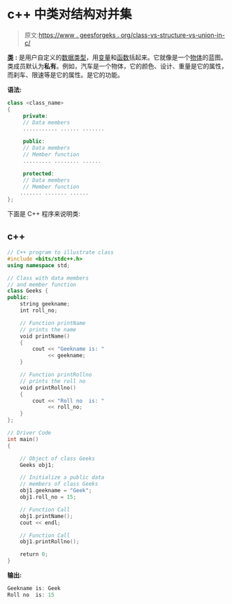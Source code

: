 # c++ 中类对结构对并集

> 原文:[https://www . geesforgeks . org/class-vs-structure-vs-union-in-c/](https://www.geeksforgeeks.org/classes-vs-structure-vs-union-in-c/)

[**类**](https://www.geeksforgeeks.org/c-classes-and-objects/) **:** 是用户自定义的[数据类型](https://www.geeksforgeeks.org/c-data-types/)，用[变量](https://www.geeksforgeeks.org/variables-in-c/)和[函数](https://www.geeksforgeeks.org/functions-in-c/)括起来。它就像是一个[物体](https://www.geeksforgeeks.org/c-classes-and-objects/)的蓝图。类成员默认为**私有**。例如，汽车是一个物体，它的颜色、设计、重量是它的属性，而刹车、限速等是它的属性。是它的功能。

**语法:**

```cpp
class <class_name>
{
     private:
     // Data members
     ........... ...... .......

     public:
     // Data members
     // Member function
     ......... ........ ......

     protected:
     // Data members
     // Member function
    ....... ....... ......
};
```

下面是 C++ 程序来说明类:

## c++

```cpp
// C++ program to illustrate class
#include <bits/stdc++.h>
using namespace std;

// Class with data members
// and member function
class Geeks {
public:
    string geekname;
    int roll_no;

    // Function printName
    // prints the name
    void printName()
    {
        cout << "Geekname is: "
             << geekname;
    }

    // Function printRollno
    // prints the roll no
    void printRollno()
    {
        cout << "Roll no  is: "
             << roll_no;
    }
};

// Driver Code
int main()
{

    // Object of class Geeks
    Geeks obj1;

    // Initialize a public data
    // members of class Geeks
    obj1.geekname = "Geek";
    obj1.roll_no = 15;

    // Function Call
    obj1.printName();
    cout << endl;

    // Function Call
    obj1.printRollno();

    return 0;
}
```

**输出:**

```cpp
Geekname is: Geek
Roll no  is: 15

```